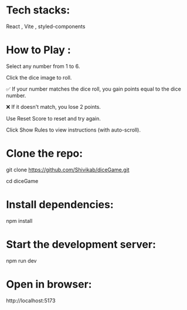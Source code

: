 # Tech stacks: 
React , Vite , styled-components

# How to Play : 
Select any number from 1 to 6.

Click the dice image to roll.

✅ If your number matches the dice roll, you gain points equal to the dice number.

❌ If it doesn't match, you lose 2 points.

Use Reset Score to reset and try again.

Click Show Rules to view instructions (with auto-scroll).

# Clone the repo: 
git clone https://github.com/Shivikab/diceGame.git

cd diceGame

# Install dependencies:
npm install

# Start the development server:
npm run dev 

# Open in browser:
http://localhost:5173
